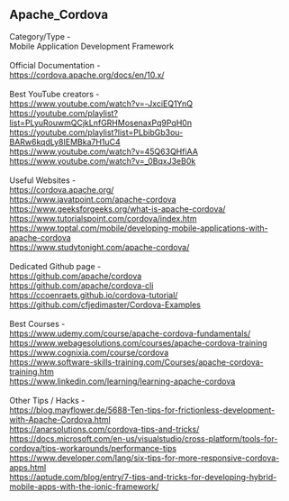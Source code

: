 ## Apache_Cordova
Category/Type - <br>
Mobile Application Development Framework
<br>
<br>
Official Documentation - <br> 
https://cordova.apache.org/docs/en/10.x/
<br>
<br>
Best YouTube creators - <br> 
https://www.youtube.com/watch?v=-JxciEQ1YnQ <br> 
https://youtube.com/playlist?list=PLyuRouwmQCjkLnfGRHMosenaxPq9PqH0n<br> 
https://youtube.com/playlist?list=PLbibGb3ou-BARw6kqdLy8IEMBka7H1uC4 <br>
https://www.youtube.com/watch?v=45Q63QHfiAA<br>
https://www.youtube.com/watch?v=_0BqxJ3eB0k 
<br> 
<br>
Useful Websites - <br> 
https://cordova.apache.org/ <br> 
https://www.javatpoint.com/apache-cordova<br> 
https://www.geeksforgeeks.org/what-is-apache-cordova/ <br>
https://www.tutorialspoint.com/cordova/index.htm <br> 
https://www.toptal.com/mobile/developing-mobile-applications-with-apache-cordova<br>
https://www.studytonight.com/apache-cordova/
<br>
<br>
Dedicated Github page - <br> 
https://github.com/apache/cordova<br> 
https://github.com/apache/cordova-cli <br>
https://ccoenraets.github.io/cordova-tutorial/ <br> 
https://github.com/cfjedimaster/Cordova-Examples
<br> 
<br>
Best Courses - <br> 
https://www.udemy.com/course/apache-cordova-fundamentals/<br> 
https://www.webagesolutions.com/courses/apache-cordova-training<br>
https://www.cognixia.com/course/cordova <br> 
https://www.software-skills-training.com/Courses/apache-cordova-training.htm <br> 
https://www.linkedin.com/learning/learning-apache-cordova 
<br>
<br>
Other Tips / Hacks - <br> 
https://blog.mayflower.de/5688-Ten-tips-for-frictionless-development-with-Apache-Cordova.html<br> 
https://anarsolutions.com/cordova-tips-and-tricks/ <br>
https://docs.microsoft.com/en-us/visualstudio/cross-platform/tools-for-cordova/tips-workarounds/performance-tips <br> 
https://www.developer.com/lang/six-tips-for-more-responsive-cordova-apps.html <br>
https://aptude.com/blog/entry/7-tips-and-tricks-for-developing-hybrid-mobile-apps-with-the-ionic-framework/ 
<br>
<br>